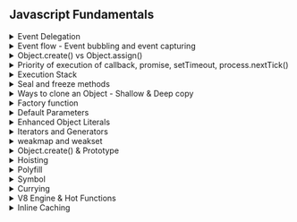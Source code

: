 ## Javascript Fundamentals

<details>
  <summary>Event Delegation</summary>

  Event delegation is a technique for listening to events where you delegate a parent element as the listener for all of the events that happen inside it.

  So instead of binding events to all childs elements we prefer binding the event to only parent element and the behaviour remains exact same due to event bubbling.
  ```

  var form = document.querySelector("#registration-form");
  // Listen for changes to fields inside the form
  form.addEventListener(
    "input",
    function (event) {
      // Log the field that was changed
      console.log(event.target);
    },
    false
  );
  ```

</details>

<details>
  <summary>Event flow - Event bubbling and event capturing</summary>
  
  - Event Capturing Phase: When you click the button, the event starts its journey from the top (the root of the document) and moves down to the target element. In this case, it travels from the document’s root to the <div> (parent element), then to the <button> (child element). This is called the capturing phase.
 - Event Target Phase: The event reaches the target element, which is the <button> in this case.
 - Event Bubbling Phase: After reaching the target, the event starts bubbling up. It goes from the <button> back to the <div> and eventually to the root of the document. This is called the bubbling phase.
</details>

<details>
  <summary>Object.create() vs Object.assign()</summary>

  - The [Object.create()](https://developer.mozilla.org/en-US/docs/Web/JavaScript/Reference/Global_Objects/Object/create) static method creates a new object, using an existing object as the prototype of the newly created object.
  - The [Object.assign()](https://developer.mozilla.org/en-US/docs/Web/JavaScript/Reference/Global_Objects/Object/assign) static method copies all enumerable own properties from one or more source objects to a target object. It returns the modified target object.
</details>

<details>
  <summary>Priority of execution of callback, promise, setTimeout, process.nextTick()</summary>

  **callback(Regular callbacks) < setTimeout < promise < process.nextTick()**
</details>

<details>
  <summary>Execution Stack</summary>

  It is also known as the “call stack,” a LIFO (Last in, First out) data structure that stores all the execution context of the function calls that are in progress. When a function is called, a new execution context is created and pushed onto the stack. When the function completes, its context is popped off the stack.

The engine executes the function whose execution context is at the top of the stack. When this function completes, its execution stack is popped off from the stack, and the control reaches the context below it in the current stack.

The execution context is created during the creation phase. The following things happen during the creation phase:

- LexicalEnvironment component is created.
- VariableEnvironment component is created.
</details>

<details>
  <summary>Seal and freeze methods</summary>
  
  The Object.freeze() static method freezes an object. Freezing an object prevents extensions and makes existing properties non-writable and non-configurable. A frozen object can no longer be changed: new properties cannot be added, existing properties cannot be removed, their enumerability, configurability, writability, or value cannot be changed, and the object's prototype cannot be re-assigned. freeze() returns the same object that was passed in.

  The Object.seal() static method seals an object. Sealing an object prevents extensions and makes existing properties non-configurable. A sealed object has a fixed set of properties: new properties cannot be added, existing properties cannot be removed, their enumerability and configurability cannot be changed, and its prototype cannot be re-assigned. Values of existing properties can still be changed as long as they are writable. seal() returns the same object that was passed in.
</details>

<details>
  <summary>
     Ways to clone an Object - Shallow & Deep copy 
  </summary>

  - Json.string and Json.parse
  - [Object.assign()](https://developer.mozilla.org/en-US/docs/Web/JavaScript/Reference/Global_Objects/Object/assign#examples)
  - Spread Operator (Not for nested object)
  - [structuredClone](https://developer.mozilla.org/en-US/docs/Web/API/structuredClone)
  - Recursion
</details>

<details>
  <summary>Factory function</summary>
  
  A factory function in JavaScript is a function that returns an object. It is a pattern used to create objects in a straightforward and organized manner. Instead of using constructor functions and the new keyword to create new objects, a factory function encapsulates the object creation process and returns a new object.

  ```
  function createPerson(name, age) {
  return {
    name: name,
    age: age,
    greet: function() {
      return `Hello, my name is ${this.name} and I am ${this.age} years old.`;
    }
  };
}

const person1 = createPerson('Alice', 25);
const person2 = createPerson('Bob', 30);

console.log(person1.greet()); // Output: Hello, my name is Alice and I am 25 years old.
console.log(person2.greet()); // Output: Hello, my name is Bob and I am 30 years old.
  ```
</details>

<details>
  <summary>Default Parameters</summary>

  In JavaScript, function parameters default to undefined. However, it's often useful to set a different default value. This is where default parameters can help.

  ```
  function fnName(param1 = defaultValue1, /* …, */ paramN = defaultValueN) {
    // …
  }
  ```
</details>

<details>
  <summary>Enhanced Object Literals</summary>

  - Object literal enhancement is used to group variables from the global scope and form them into javascript objects. It is the process of restructuring or putting back together.
  - We can also create object methods with object literal enhancement.
  - `this` keyword can be used to access the object keys.

  ```
  // global variable declaration 
  var name = "Duke"; 
  var age = 100; 
  var sayHello = function(){ 
    console.log("Hello, ",this.name); 
  }

  // Using Object Literal Enhancement 
  // Combines all variables into a dog object 
  var ole = {name, age, sayHello};
  console.log(ole); 
  ole.sayHello();
  ```

  When defining object methods, it is no longer necessary to use the function keyword. Object literal enhancement allows us to pull global variables into objects and reduces typing by making the function keyword unnecessary.

  ```
  // Old syntax 
var driver1 = { 
    name: "John", 
    speed: 50, 
    car:"Ferrari", 
    speedUp: function(speedup){ 
         this.speed = this.speed + speedup; 
         console.log("new speed = "+ this.speed) 
    } 
} 
  
// New syntax without function keyword 
const driver2 = { 
    name: "Jane", 
    speed: 60, 
    car:"McLaren", 
    speedUp(speedup){ 
         this.speed = this.speed + speedup; 
         console.log("new speed = "+ this.speed) 
    } 
} 
  ```
</details>

<details>
  <summary>Iterators and Generators</summary>
  
  Iterators and Generators bring the concept of iteration directly into the core language and provide a mechanism for customizing the behavior of for...of loops.

  [Read more](https://developer.mozilla.org/en-US/docs/Web/JavaScript/Guide/Iterators_and_Generators)
</details>

<details>
  <summary>weakmap and weakset</summary>
  
  - [weakmap](https://developer.mozilla.org/en-US/docs/Web/JavaScript/Reference/Global_Objects/WeakMap#examples)
  - [weakset](https://developer.mozilla.org/en-US/docs/Web/JavaScript/Reference/Global_Objects/WeakSet)
</details>

<details>
  <summary>Object.create() & Prototype</summary>
  Object created from Object.create({}) --> will have a prototype object within

  Object created from Object.create(null) --> will have not a prototype object within
</details>


<details>
  <summary>Hoisting</summary>
  
  Hoisting gives us an advantage in that variables and functions can be accessed before they are declared. Function expressions and arrow functions cannot be hoisted. The sequence of variable declaration and initialization or the lifecycle of a variable is as follows: Declaration -> Initialization -> Assignment.

Hoisting is not happening with an arrow function, function expression, or variable initialization.

  For example: `let sayHi = function ( ) { alert ( "Hello" ) ; } ;` Here we can see a variable sayHi getting a value, the new function, created as `function() { alert("Hello"); }` . As the function creation happens in the context of the assignment expression (to the right side of = ), this is a Function Expression.
</details>

<details>
  <summary>Polyfill</summary>
  In software development, a polyfill is code that implements a feature of the development environment that does not natively support the feature.
  
  For your polyfills or override to work, it has to load first before your code. Don’t understand? Let’s say you trust your own implementation more the built-in APIs in JS, you need to load your custom implementation before your main code.
  
  // polyfills.js
  ```
  Array.prototype.map = function(cb) {
      // ...
  }
  Array.prototype.sort = function(compareFn) {
      // ...
  }
  ```
  If you do this in your project:
  
  ```
  <html>
      <script>
          console.log([2,3,4,5,6].map((i)=>i*2))
      </script>
      <script src="./polyfills.js"></script>
  </html>
  ```
  Our custom code in polyfills.js will not be executed when `[2,3,4,5,6].map((i)=>i*2)` is run. Why? because it was loaded after the function executed.
  
  To correct it, we need to load the polyfills.js before the main code is executed.
  ```
  <html>
      <script src="./polyfills.js"></script>
      <script>
          console.log([2,3,4,5,6].map((i)=>i*2))
      </script>
  </html>
  ```
</details>

<details>
  <summary>Symbol</summary>
  In JavaScript, a Symbol is a primitive data type introduced in ECMAScript 6 (ES6) that represents a unique and immutable value.
  It is often used as an identifier for object properties to avoid name collisions
  
```
const mySymbol = Symbol('key');
   const obj = {
       [mySymbol]: 'value'
   };
```
When a Symbol is used as a property key, it doesn’t clash with other property keys, including string keys.
</details>

<details>
  <summary>Currying</summary>
  ref: https://javascript.info/currying-partials
  
  Question:
  
  ```
    add(1)(2)(3)…(n)()
  ```
It will return a callback function hence to execute that we added parentheses at the end. AKA IFFE (Immediately Invoked Function Expression)
</details>

<details>
  <summary>V8 Engine & Hot Functions</summary>

  When V8 compiles your JavaScript code, its parser generates something called an abstract syntax tree. Ignition, V8’s baseline compiler or interpreter, generates bytecode from this syntax tree. True to its just-in-time compilation nature, Ignition compiles JavaScript code, runs it, compiles it, runs it, back and forth, over and over again.

During the runtime, the bytecode is analyzed and the engine identifies the parts (“hot functions”) that can be re-compiled for optimal performance, sending that code to TurboFan, which is V8’s optimizing compiler. It’s only because of just-in-time compilation that the engine is able to identify these so-called ‘**hot functions**’ because of just-in-time compilation.

  1. Interpreter is called “Ignition”.
  2. Optimizing compiler is called “TurboFan”.
  3. Apart from Parser, there is a “pre-parser” that checks for syntax and tokens
  4. “Sparkplug” is introduced which is present between “Ignition” & “TurboFan” which is also called Fast Compiler.

  <div align="center">
      <img width="500" src="https://github.com/vikkastiwari/learning-resources/assets/51874681/e2175c05-31df-4f6d-a4b4-05d6c82faf69" alt="v8 engine">
  </div>

</details>

<details>
  <summary>Inline Caching</summary>

  V8 engine or many other JavaScript engine does is that first they run the function normally as you would expect. But, after some time when the function is called repeatedly, they assume or they act smart and just equals the repeated function calls to what the function returns to save time and improve the efficiency or speed. In this case, they equals `printUserName(userName) = “Hello John Doe”` This is called or better known as Inline Caching.

</details>
